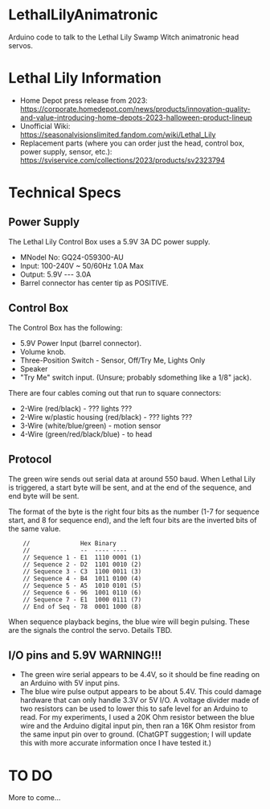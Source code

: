 # LethalLilyAnimatronic
Arduino code to talk to the Lethal Lily Swamp Witch animatronic head servos.

# Lethal Lily Information
* Home Depot press release from 2023: https://corporate.homedepot.com/news/products/innovation-quality-and-value-introducing-home-depots-2023-halloween-product-lineup
* Unofficial Wiki: https://seasonalvisionslimited.fandom.com/wiki/Lethal_Lily
* Replacement parts (where you can order just the head, control box, power supply, sensor, etc.): https://sviservice.com/collections/2023/products/sv2323794

# Technical Specs
## Power Supply
The Lethal Lily Control Box uses a 5.9V 3A DC power supply.

* MNodel No: GQ24-059300-AU
* Input: 100-240V ~ 50/60Hz 1.0A Max
* Output: 5.9V --- 3.0A
* Barrel connector has center tip as POSITIVE.

## Control Box
The Control Box has the following:
* 5.9V Power Input (barrel connector).
* Volume knob.
* Three-Position Switch - Sensor, Off/Try Me, Lights Only
* Speaker
* "Try Me" switch input. (Unsure; probably sdomething like a 1/8" jack).

There are four cables coming out that run to square connectors:
* 2-Wire (red/black) - ??? lights ???
* 2-Wire w/plastic housing (red/black) - ??? lights ???
* 3-Wire (white/blue/green) - motion sensor
* 4-Wire (green/red/black/blue) - to head

## Protocol
The green wire sends out serial data at around 550 baud. When Lethal Lily is triggered, a start byte will be sent, and at the end of the sequence, and end byte will be sent.

The format of the byte is the right four bits as the number (1-7 for sequence start, and 8 for sequence end), and the left four bits are the inverted bits of the same value.

        //              Hex Binary
        //              --  ---- ----
        // Sequence 1 - E1  1110 0001 (1)
        // Sequence 2 - D2  1101 0010 (2)
        // Sequence 3 - C3  1100 0011 (3)
        // Sequence 4 - B4  1011 0100 (4)
        // Sequence 5 - A5  1010 0101 (5)
        // Sequence 6 - 96  1001 0110 (6)
        // Sequence 7 - E1  1000 0111 (7)
        // End of Seq - 78  0001 1000 (8)

When sequence playback begins, the blue wire will begin pulsing. These are the signals the control the servo. Details TBD.

## I/O pins and 5.9V WARNING!!!
* The green wire serial appears to be 4.4V, so it should be fine reading on an Arduino with 5V input pins.
* The blue wire pulse output appears to be about 5.4V. This could damage hardware that can only handle 3.3V or 5V I/O. A voltage divider made of two resistors can be used to lower this to safe level for an Arduino to read. For my experiments, I used a 20K Ohm resistor between the blue wire and the Arduino digital input pin, then ran a 16K Ohm resistor from the same input pin over to ground. (ChatGPT suggestion; I will update this with more accurate information once I have tested it.)

# TO DO
More to come...
  
